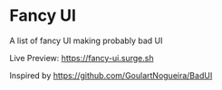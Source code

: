 # Fancy UI

A list of fancy UI making probably bad UI

Live Preview: https://fancy-ui.surge.sh

Inspired by https://github.com/GoulartNogueira/BadUI
